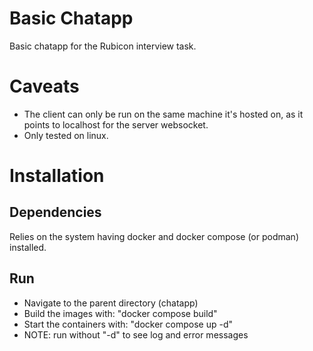 # Basic Chatapp
Basic chatapp for the Rubicon interview task.

# Caveats
 - The client can only be run on the same machine it's hosted on, as it points to localhost for the server websocket.
 - Only tested on linux.

# Installation
## Dependencies
Relies on the system having docker and docker compose (or podman) installed.

## Run
 - Navigate to the parent directory (chatapp)
 - Build the images with: "docker compose build"
 - Start the containers with: "docker compose up -d"
 - NOTE: run without "-d" to see log and error messages
